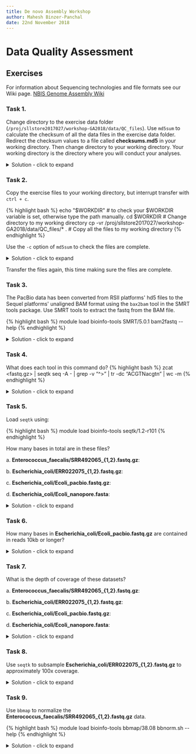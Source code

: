 ```yaml
---
title: De novo Assembly Workshop
author: Mahesh Binzer-Panchal
date: 22nd November 2018
---
```


# Data Quality Assessment

## Exercises

For information about Sequencing technologies and file formats see our Wiki page.
[NBIS Genome Assembly Wiki](https://github.com/NBISweden/workshop-genome_assembly/wiki)

### Task 1.

Change directory to the exercise data folder (`/proj/sllstore2017027/workshop-GA2018/data/QC_files`). Use `md5sum` to calculate the checksum of all the data files in the exercise data folder. Redirect the checksum values to a file called **checksums.md5** in your working directory. Then change directory to your working directory. Your working directory is the directory where you will conduct your analyses.

<details>
<summary> Solution - click to expand </summary>
Simple solution:

{% highlight bash %}
# Change to exercise data directory
cd /proj/sllstore2017027/workshop-GA2018/data/QC_files
# Check contents of folder
ls -R
# Use the **relative** paths of the files with md5sum and redirect STDOUT to a file in your working directory
md5sum */* > "$WORKDIR/checksums.md5"
{% endhighlight %}

Advanced solution (this is a more generally applicable solution):

{% highlight bash %}
cd /proj/sllstore2017027/workshop-GA2018/data/QC_files
# Get the **relative** paths of the files and use md5sum. Redirect the output to a file and screen
find -type "f" -exec md5sum {} \; | tee $WORKDIR/checksums.md5 # redirected output
{% endhighlight %}

</details>

### Task 2.

Copy the exercise files to your working directory, but interrupt transfer with `ctrl + c`.

{% highlight bash %}
echo "$WORKDIR" # to check your $WORKDIR variable is set, otherwise type the path manually.
cd $WORKDIR # Change directory to my working directory
cp -vr /proj/sllstore2017027/workshop-GA2018/data/QC_files/* . # Copy all the files to my working directory
{% endhighlight %}

Use the `-c` option of `md5sum` to check the files are complete.

<details>
<summary> Solution - click to expand </summary>

{% highlight bash %}
md5sum -c checksums.md5
{% endhighlight %}

</details>

Transfer the files again, this time making sure the files are complete.

### Task 3.

The PacBio data has been converted from RSII platforms' hd5 files to the Sequel platforms' unaligned BAM format using
the `bax2bam` tool in the SMRT tools package. Use SMRT tools to extract the fastq from the BAM file.

{% highlight bash %}
module load bioinfo-tools SMRT/5.0.1
bam2fastq --help
{% endhighlight %}

<details>
<summary> Solution - click to expand </summary>

Only the subreads BAM file needs to be given as an argument. The scraps file contains poor quality sequence and adapters.

{% highlight bash %}
module load SMRT/5.0.1
bam2fastq -o Ecoli_pacbio Ecoli_pb.subreads.bam
{% endhighlight %}

</details>

### Task 4.

What does each tool in this command do?
{% highlight bash %}
zcat <fastq.gz> | seqtk seq -A - | grep -v “^>” | tr -dc “ACGTNacgtn” | wc -m
{% endhighlight %}

<details>
<summary> Solution - click to expand </summary>

{% highlight bash %}
zcat <fastq.gz >     # concatenates compressed files to one output stream
seqtk seq -A -       # seqtk is a toolkit for manipulating sequence data. The -A converts input to fasta output.
grep -v "^>"         # grep searches for lines beginning (^) with the string > and excludes them (-v).
tr -dc "ACGTNacgtn"  # tr translates characters from one set to another. The -dc deletes characters not in the "ACGTNacgtn" set.
wc -m                # wc is the word count tool. wc -m counts characters.
{% endhighlight %}

</details>

### Task 5.

Load `seqtk` using:

{% highlight bash %}
module load bioinfo-tools seqtk/1.2-r101
{% endhighlight %}

How many bases in total are in these files?

  a. **Enterococcus_faecalis/SRR492065_{1,2}.fastq.gz**:

  b. **Escherichia_coli/ERR022075_{1,2}.fastq.gz**:

  c. **Escherichia_coli/Ecoli_pacbio.fastq.gz**:

  d. **Escherichia_coli/Ecoli_nanopore.fasta**:

<details>
<summary> Solution - click to expand </summary>
<div markdown="1">

**Enterococcus_faecalis/SRR492065_{1,2}.fastq.gz**

{% highlight bash %}
zcat Enterococcus_faecalis/SRR492065_{1,2}.fastq.gz | seqtk seq -A - | grep -v "^>" | tr -dc "ACGTNacgtn" | wc -m
{% endhighlight %}

1070871200 (nucleotides)

**Escherichia_coli/ERR022075_{1,2}.fastq.gz**

{% highlight bash %}
zcat Escherichia_coli/ERR022075_{1,2}.fastq.gz | seqtk seq -A - | grep -v "^>" | tr -dc "ACGTNacgtn" | wc -m
{% endhighlight %}

4589460200 (nucleotides)

**Escherichia_coli/Ecoli_pacbio.fastq.gz**

{% highlight bash %}
zcat Escherichia_coli/Ecoli_pacbio.fastq.gz | seqtk seq -A - | grep -v "^>" | tr -dc "ACGTNacgtn" | wc -m
{% endhighlight %}

748508361 (nucleotides)

**Escherichia_coli/Ecoli_nanopore.fasta**

{% highlight bash %}
grep -v "^>" Escherichia_coli/Ecoli_nanopore.fasta | tr -dc "ACGTNacgtn" | wc -m
{% endhighlight %}

410782292 (nucleotides)

</div>
</details>

### Task 6.

How many bases in **Escherichia_coli/Ecoli_pacbio.fastq.gz** are contained in reads 10kb or longer?

<details>
<summary> Solution - click to expand </summary>
<div markdown="1">

The `-L <int>` option in `seqtk` drops sequences smaller than `<int>` bases.

{% highlight bash %}
zcat Escherichia_coli/Ecoli_pacbio.fastq.gz | seqtk seq -A -L 10000 - | grep -v "^>" | tr -dc "ACGTNacgtn" | wc -m
{% endhighlight %}

510546352 (nucleotides)

</div>
</details>

### Task 7.

What is the depth of coverage of these datasets?

a. **Enterococcus_faecalis/SRR492065_{1,2}.fastq.gz**:

b. **Escherichia_coli/ERR022075_{1,2}.fastq.gz**:

c. **Escherichia_coli/Ecoli_pacbio.fastq.gz**:

d. **Escherichia_coli/Ecoli_nanopore.fasta**:

<details>
<summary> Solution - click to expand </summary>
<div markdown="1">

**Enterococcus_faecalis/SRR492065_{1,2}.fastq.gz**

Searching for the Enterococcus faecalis genome size gives and approximate value of 3.22 Mb.

{% highlight bash %}
echo "1070871200 / 3220000" | bc -l
{% endhighlight %}

Approximately 332x depth of coverage

**Escherichia_coli/ERR022075_{1,2}.fastq.gz**

Searching for the Escherichia coli genome size gives and approximate value of 4.6 Mb.

{% highlight bash %}
echo "4589460200 / 4600000" | bc -l
{% endhighlight %}

Approximately 998x depth of coverage.

**Escherichia_coli/Ecoli_pacbio.fastq.gz**

{% highlight bash %}
echo "748508361 / 4600000" | bc -l
{% endhighlight %}

Approximately 163x depth of coverage.

**Escherichia_coli/Ecoli_nanopore.fasta**

{% highlight bash %}
echo "410782292 / 4600000" | bc -l
{% endhighlight %}

Approximately 89x depth of coverage.

</div>
</details>

### Task 8.

Use `seqtk` to subsample **Escherichia_coli/ERR022075_{1,2}.fastq.gz** to approximately 100x coverage.

<details>
<summary> Solution - click to expand </summary>

Since we want approximately 10% of the reads, we use a value of 0.1 as the fraction of reads to sample.

{% highlight bash %}
seqtk sample -s100 Escherichia_coli/ERR022075_1.fastq.gz 0.1 > Escherichia_coli/ERR022075_100x_1.fastq.gz
seqtk sample -s100 Escherichia_coli/ERR022075_2.fastq.gz 0.1 > Escherichia_coli/ERR022075_100x_2.fastq.gz
{% endhighlight %}

</details>


### Task 9.

Use `bbmap` to normalize the **Enterococcus_faecalis/SRR492065_{1,2}.fastq.gz** data.

{% highlight bash %}
module load bioinfo-tools bbmap/38.08
bbnorm.sh --help
{% endhighlight %}

<details>
<summary> Solution - click to expand </summary>

As coverage is relatively high, we aim for a target coverage of 100x.

{% highlight bash %}
bbnorm.sh in=Enterococcus_faecalis/SRR492065_1.fastq.gz in2=Enterococcus_faecalis/SRR492065_2.fastq.gz \
 out=Enterococcus_faecalis/SRR492065_normalized_1.fastq.gz out2=Enterococcus_faecalis/SRR492065_normalized_2.fastq.gz \
 target=100 min=5
{% endhighlight %}

</details>
